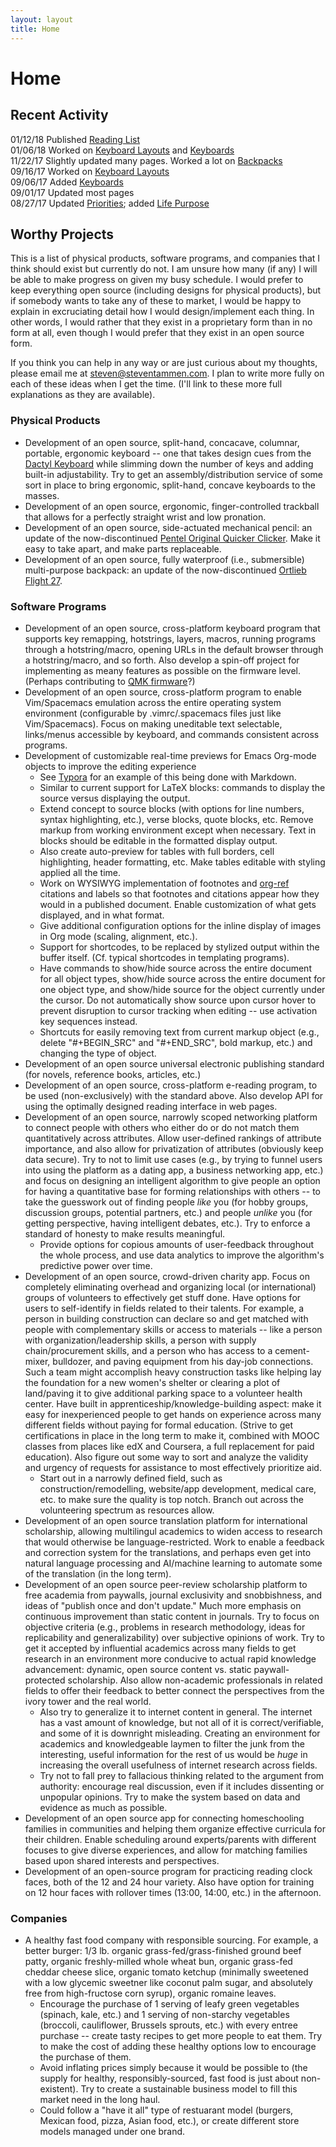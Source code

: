 ```yaml
---
layout: layout
title: Home
---
```


<h1 class="center"> Home </h1>

## Recent Activity

01/12/18   Published [Reading List](https://steventammen.com/reading-list)<br/>
01/06/18   Worked on [Keyboard Layouts](https://steventammen.com/keyboard-layouts/) and [Keyboards](https://steventammen.com/keyboards/)<br/>
11/22/17   Slightly updated many pages. Worked a lot on [Backpacks](https://steventammen.com/backpacks/) <br/>
09/16/17   Worked on [Keyboard Layouts](https://steventammen.com/keyboard-layouts/) <br/>
09/06/17   Added [Keyboards](https://steventammen.com/keyboards/) <br/>
09/01/17   Updated most pages <br/>
08/27/17   Updated [Priorities](https://steventammen.com/priorities); added [Life Purpose](https://steventammen.com/life-purpose/) <br/>

## Worthy Projects

This is a list of physical products, software programs, and companies that I think should exist but currently do not. I am unsure how many (if any) I will be able to make progress on given my busy schedule. I would prefer to keep everything open source (including designs for physical products), but if somebody wants to take any of these to market, I would be happy to explain in excruciating detail how I would design/implement each thing. In other words, I would rather that they exist in a proprietary form than in no form at all, even though I would prefer that they exist in an open source form.

If you think you can help in any way or are just curious about my thoughts, please email me at [steven@steventammen.com](mailto:steven@steventammen.com). I plan to write more fully on each of these ideas when I get the time. (I'll link to these more full explanations as they are available).

### Physical Products

- Development of an open source, split-hand, concacave, columnar, portable, ergonomic keyboard -- one that takes design cues from the [Dactyl Keyboard](https://github.com/adereth/dactyl-keyboard) while slimming down the number of keys and adding built-in adjustability. Try to get an assembly/distribution service of some sort in place to bring ergonomic, split-hand, concave keyboards to the masses.
- Development of an open source, ergonomic, finger-controlled trackball that allows for a perfectly straight wrist and low pronation.
- Development of an open source, side-actuated mechanical pencil: an update of the now-discontinued [Pentel Original Quicker Clicker](http://www.pentel.com/store/quicker-clicker-mechanical-pencil-original-config). Make it easy to take apart, and make parts replaceable.
- Development of an open source, fully waterproof (i.e., submersible) multi-purpose backpack: an update of the now-discontinued [Ortlieb Flight 27](http://www.wiggle.fr/sac-a-dos-ortlieb-flight-27-litres-avec-tizip/).

### Software Programs

- Development of an open source, cross-platform keyboard program that supports key remapping, hotstrings, layers, macros, running programs through a hotstring/macro, opening URLs in the default browser through a hotstring/macro, and so forth. Also develop a spin-off project for implementing as meany features as possible on the firmware level. (Perhaps contributing to [QMK firmware](https://github.com/qmk/qmk_firmware/)?)
- Development of an open source, cross-platform program to enable Vim/Spacemacs emulation across the entire operating system environment (configurable by .vimrc/.spacemacs files just like Vim/Spacemacs). Focus on making uneditable text selectable, links/menus accessible by keyboard, and commands consistent across programs.
- Development of customizable real-time previews for Emacs Org-mode objects to improve the editing experience
  - See [Typora](https://typora.io/) for an example of this being done with Markdown.
  - Similar to current support for LaTeX blocks: commands to display the source versus displaying the output.
  - Extend concept to source blocks (with options for line numbers, syntax highlighting, etc.), verse blocks, quote blocks, etc. Remove markup from working environment except when necessary. Text in blocks should be editable in the formatted display output.
  - Also create auto-preview for tables with full borders, cell highlighting, header formatting, etc. Make tables editable with styling applied all the time.
  - Work on WYSIWYG implementation of footnotes and [org-ref](https://github.com/jkitchin/org-ref) citations and labels so that footnotes and citations appear how they would in a published document. Enable customization of what gets displayed, and in what format.
  - Give additional configuration options for the inline display of images in Org mode (scaling, alignment, etc.).
  - Support for shortcodes, to be replaced by stylized output within the buffer itself. (Cf. typical shortcodes in templating programs).
  - Have commands to show/hide source across the entire document for all object types, show/hide source across the entire document for one object type, and show/hide source for the object currently under the cursor. Do not automatically show source upon cursor hover to prevent disruption to cursor tracking when editing -- use activation key sequences instead.
  - Shortcuts for easily removing text from current markup object (e.g., delete "#+BEGIN\_SRC" and "#+END\_SRC", bold markup, etc.) and changing the type of object.
- Development of an open source universal electronic publishing standard (for novels, reference books, articles, etc.)
- Development of an open source, cross-platform e-reading program, to be used (non-exclusively) with the standard above. Also develop API for using the optimally designed reading interface in web pages.
- Development of an open source, narrowly scoped networking platform to connect people with others who either do or do not match them quantitatively across attributes. Allow user-defined rankings of attribute importance, and also allow for privatization of attributes (obviously keep data secure). Try to not to limit use cases (e.g., by trying to funnel users into using the platform as a dating app, a business networking app, etc.) and focus on designing an intelligent algorithm to give people an option for having a quantitative base for forming relationships with others -- to take the guesswork out of finding people *like* you (for hobby groups, discussion groups, potential partners, etc.) and people *unlike* you (for getting perspective, having intelligent debates, etc.). Try to enforce a standard of honesty to make results meaningful.
  - Provide options for copious amounts of user-feedback throughout the whole process, and use data analytics to improve the algorithm's predictive power over time.
- Development of an open source, crowd-driven charity app. Focus on completely eliminating overhead and organizing local (or international) groups of volunteers to effectively get stuff done. Have options for users to self-identify in fields related to their talents. For example, a person in building construction can declare so and get matched with people with complementary skills or access to materials -- like a person with organization/leadership skills, a person with supply chain/procurement skills, and a person who has access to a cement-mixer, bulldozer, and paving equipment from his day-job connections. Such a team might accomplish heavy construction tasks like helping lay the foundation for a new women's shelter or clearing a plot of land/paving it to give additional parking space to a volunteer health center. Have built in apprenticeship/knowledge-building aspect: make it easy for inexperienced people to get hands on experience across many different fields without paying for formal education. (Strive to get certifications in place in the long term to make it, combined with MOOC classes from places like edX and Coursera, a full replacement for paid education). Also figure out some way to sort and analyze the validity and urgency of requests for assistance to most effectively prioritize aid.
  - Start out in a narrowly defined field, such as construction/remodelling, website/app development, medical care, etc. to make sure the quality is top notch. Branch out across the volunteering spectrum as resources allow.
- Development of an open source translation platform for international scholarship, allowing multilingul academics to widen access to research that would otherwise be language-restricted. Work to enable a feedback and correction system for the translations, and perhaps even get into natural language processing and AI/machine learning to automate some of the translation (in the long term).
- Development of an open source peer-review scholarship platform to free academia from paywalls, journal exclusivity and snobbishness, and ideas of "publish once and don't update." Much more emphasis on continuous improvement than static content in journals. Try to focus on objective criteria (e.g., problems in research methodology, ideas for replicability and generalizability) over subjective opinions of work. Try to get it accepted by influential academics across many fields to get research in an environment more conducive to actual rapid knowledge advancement: dynamic, open source content vs. static paywall-protected scholarship. Also allow non-academic professionals in related fields to offer their feedback to better connect the perspectives from the ivory tower and the real world.
  - Also try to generalize it to internet content in general. The internet has a vast amount of knowledge, but not all of it is correct/verifiable, and some of it is downright misleading. Creating an environment for academics and knowledgeable laymen to filter the junk from the interesting, useful information for the rest of us would be *huge* in increasing the overall usefulness of internet research across fields.
  - Try not to fall prey to fallacious thinking related to the argument from authority: encourage real discussion, even if it includes dissenting or unpopular opinions. Try to make the system based on data and evidence as much as possible.
- Development of an open source app for connecting homeschooling families in communities and helping them organize effective curricula for their children. Enable scheduling around experts/parents with different focuses to give diverse experiences, and allow for matching families based upon shared interests and perspectives.
- Development of an open-source program for practicing reading clock faces, both of the 12 and 24 hour variety. Also have option for training on 12 hour faces with rollover times (13:00, 14:00, etc.) in the afternoon.

### Companies

- A healthy fast food company with responsible sourcing. For example, a better burger: 1/3 lb. organic grass-fed/grass-finished ground beef patty, organic freshly-milled whole wheat bun, organic grass-fed cheddar cheese slice, organic tomato ketchup (minimally sweetened with a low glycemic sweetner like coconut palm sugar, and absolutely free from high-fructose corn syrup), organic romaine leaves.
  - Encourage the purchase of 1 serving of leafy green vegetables (spinach, kale, etc.) and 1 serving of non-starchy vegetables (broccoli, cauliflower, Brussels sprouts, etc.) with every entree purchase -- create tasty recipes to get more people to eat them. Try to make the cost of adding these healthy options low to encourage the purchase of them.
  - Avoid inflating prices simply because it would be possible to (the supply for healthy, responsibly-sourced, fast food is just about non-existent). Try to create a sustainable business model to fill this market need in the long haul.
  - Could follow a "have it all" type of restuarant model (burgers, Mexican food, pizza, Asian food, etc.), or create different store models managed under one brand.
